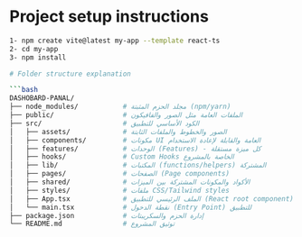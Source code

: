 # Project setup instructions
```bash
1- npm create vite@latest my-app --template react-ts
2- cd my-app
3- npm install

# Folder structure explanation

```bash
DASHOBARD-PANAL/
├── node_modules/           # مجلد الحزم المثبتة (npm/yarn)
├── public/                 # الملفات العامة مثل الصور والفافيكون
├── src/                    # الكود الأساسي للتطبيق
│   ├── assets/             # الصور والخطوط والملفات الثابتة
│   ├── components/         # مكونات UI العامة والقابلة لإعادة الاستخدام
│   ├── features/           # الوحدات (Features) - كل ميزة مستقلة
│   ├── hooks/              # Custom Hooks الخاصة بالمشروع
│   ├── lib/                # المكتبات (functions/helpers) المشتركة
│   ├── pages/              # الصفحات (Page components)
│   ├── shared/             # الأكواد والمكونات المشتركة بين الميزات
│   ├── styles/             # ملفات CSS/Tailwind styles
│   ├── App.tsx             # الملف الرئيسي للتطبيق (React root component)
│   └── main.tsx            # نقطة الدخول (Entry Point) للتطبيق
├── package.json            # إدارة الحزم والسكريبتات
└── README.md               # توثيق المشروع


